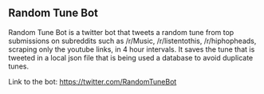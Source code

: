 ## Random Tune Bot

Random Tune Bot is a twitter bot that tweets a random tune from top submissions on subreddits such as /r/Music, /r/listentothis, /r/hiphopheads, scraping only the youtube links, in 4 hour intervals. It saves the tune that is tweeted in a local json file that is being used a database to avoid duplicate tunes.

Link to the bot: https://twitter.com/RandomTuneBot
